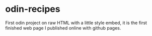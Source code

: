 # odin-recipes
First odin project on raw HTML with a little style embed, 
it is the first finished web page I published online with github pages.
